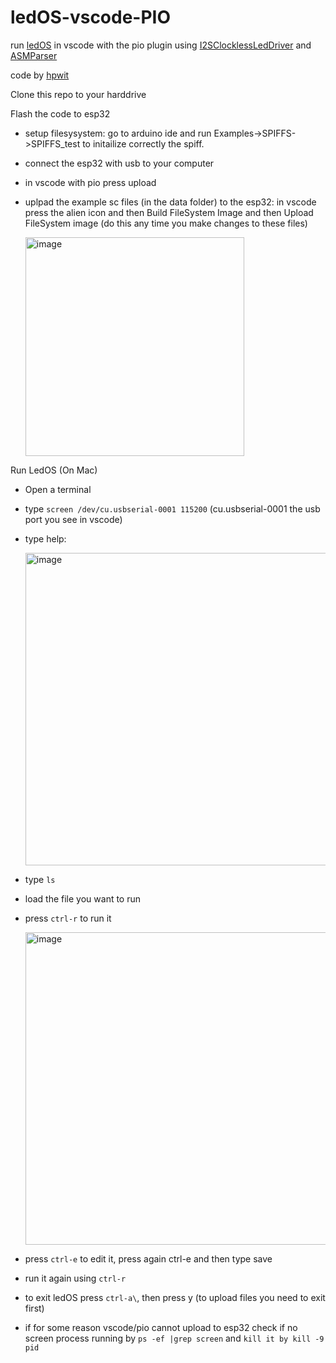 # ledOS-vscode-PIO

run [ledOS](https://github.com/hpwit/ledOS.git) in vscode with the pio plugin using [I2SClocklessLedDriver](https://github.com/hpwit/I2SClocklessLedDriver) and [ASMParser](https://github.com/hpwit/ASMParser.git)

code by [hpwit](https://github.com/hpwit)

Clone this repo to your harddrive

Flash the code to esp32
- setup filesysystem: go to arduino ide and run Examples->SPIFFS->SPIFFS_test to initailize correctly the spiff.
- connect the esp32 with usb to your computer
- in vscode with pio press upload
- uplpad the example sc files (in the data folder) to the esp32: in vscode press the alien icon and then Build FileSystem Image and then Upload FileSystem image (do this any time you make changes to these files)

  <img width="350" alt="image" src="https://github.com/user-attachments/assets/063ae119-2126-4ab5-94a7-12a06e832901">

Run LedOS (On Mac)
- Open a terminal
- type ```screen /dev/cu.usbserial-0001 115200``` (cu.usbserial-0001 the usb port you see in vscode)
- type help:

  <img width="500" alt="image" src="https://github.com/user-attachments/assets/ed52c2d8-20d7-4740-9fcf-8e646aa97c59">

- type ```ls```
- load the file you want to run
- press ```ctrl-r``` to run it

  <img width="500" alt="image" src="https://github.com/user-attachments/assets/21ae73f7-f78d-4bf0-8a7f-ba06f4b84feb">

- press ```ctrl-e``` to edit it, press again ctrl-e and then type save
- run it again using ```ctrl-r```
- to exit ledOS press ```ctrl-a\```, then press y (to upload files you need to exit first)
- if for some reason vscode/pio cannot upload to esp32 check if no screen process running by ```ps -ef |grep screen``` and ```kill it by kill -9 pid```

